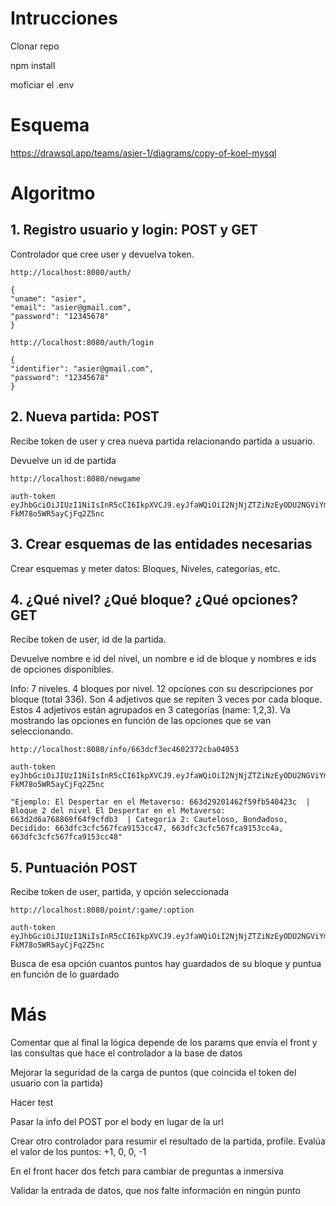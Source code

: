 # Intrucciones

Clonar repo

npm install

moficiar el .env

# Esquema

https://drawsql.app/teams/asier-1/diagrams/copy-of-koel-mysql

# Algoritmo

## 1. Registro usuario y login: POST y GET

Controlador que cree user y devuelva token. 

```
http://localhost:8080/auth/

{
"uname": "asier",
"email": "asier@gmail.com",
"password": "12345678"
}

http://localhost:8080/auth/login

{
"identifier": "asier@gmail.com",
"password": "12345678"
}
```

##  2. Nueva partida: POST 

Recibe token de user y crea nueva partida relacionando partida a usuario. 

Devuelve un id de partida

```
http://localhost:8080/newgame

auth-token eyJhbGciOiJIUzI1NiIsInR5cCI6IkpXVCJ9.eyJfaWQiOiI2NjNjZTZiNzEyODU2NGViYmE3NmNjYzEiLCJ1c2VybmFtZSI6ImFzaWVyIiwiZW1haWwiOiJhc2llckBnbWFpbC5jb20iLCJpYXQiOjE3MTUyNjcyOTR9.tB0u7JmQjn2oajvQA6VKl-FkM78o5WR5ayCjFq2Z5nc
```

## 3. Crear esquemas de las entidades necesarias

Crear esquemas y meter datos: Bloques, Niveles, categorías, etc.

##  4. ¿Qué nivel?  ¿Qué bloque? ¿Qué opciones?  GET

Recibe token de user, id de la partida. 

Devuelve nombre e id del nivel, un nombre e id de bloque y nombres e ids de opciones disponibles. 

Info: 7 niveles. 4 bloques por nivel. 12 opciones con su descripciones por bloque (total 336). Son 4 adjetivos que se repiten 3 veces por cada bloque. Estos 4 adjetivos están agrupados en 3 categorías (name: 1,2,3). Va mostrando las opciones en función de las opciones que se van seleccionando.

```
http://localhost:8080/info/663dcf3ec4602372cba04053

auth-token eyJhbGciOiJIUzI1NiIsInR5cCI6IkpXVCJ9.eyJfaWQiOiI2NjNjZTZiNzEyODU2NGViYmE3NmNjYzEiLCJ1c2VybmFtZSI6ImFzaWVyIiwiZW1haWwiOiJhc2llckBnbWFpbC5jb20iLCJpYXQiOjE3MTUyNjcyOTR9.tB0u7JmQjn2oajvQA6VKl-FkM78o5WR5ayCjFq2Z5nc

"Ejemplo: El Despertar en el Metaverso: 663d29201462f59fb540423c  | Bloque 2 del nivel El Despertar en el Metaverso: 663d2d6a768869f64f9cfdb3  | Categoría 2: Cauteloso, Bondadoso, Decidido: 663dfc3cfc567fca9153cc47, 663dfc3cfc567fca9153cc4a, 663dfc3cfc567fca9153cc48"

```

## 5. Puntuación POST

Recibe token de user, partida, y opción seleccionada

```
http://localhost:8080/point/:game/:option

auth-token eyJhbGciOiJIUzI1NiIsInR5cCI6IkpXVCJ9.eyJfaWQiOiI2NjNjZTZiNzEyODU2NGViYmE3NmNjYzEiLCJ1c2VybmFtZSI6ImFzaWVyIiwiZW1haWwiOiJhc2llckBnbWFpbC5jb20iLCJpYXQiOjE3MTUyNjcyOTR9.tB0u7JmQjn2oajvQA6VKl-FkM78o5WR5ayCjFq2Z5nc
```

Busca de esa opción cuantos puntos hay guardados de su bloque y puntua en función de lo guardado

# Más

Comentar que al final la lógica depende de los params que envía el front y las consultas que hace el controlador a la base de datos

Mejorar la seguridad de la carga de puntos (que coincida el token del usuario con la partida)

Hacer test

Pasar la info del POST por el body en lugar de la url

Crear otro controlador para resumir el resultado de la partida, profile. Evalúa el valor de los puntos: +1, 0, 0, -1

En el front hacer dos fetch para cambiar de preguntas a inmersiva

Validar la entrada de datos, que nos falte información en ningún punto





	
